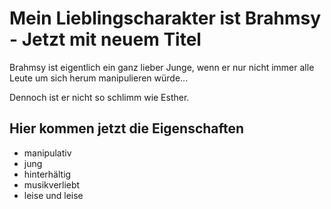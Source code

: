 # Mein Lieblingscharakter ist Brahmsy - Jetzt mit neuem Titel

Brahmsy ist eigentlich ein ganz lieber Junge, wenn er nur nicht immer alle Leute um sich herum manipulieren würde...

Dennoch ist er nicht so schlimm wie Esther.

## Hier kommen jetzt die Eigenschaften
* manipulativ
* jung
* hinterhältig
* musikverliebt
* leise und leise
